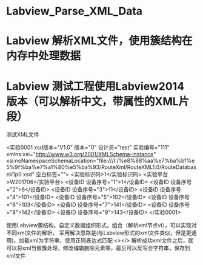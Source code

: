 # Labview_Parse_XML_Data
# Labview 解析XML文件，使用簇结构在内存中处理数据
# Labview 测试工程使用Labview2014 版本（可以解析中文，带属性的XML片段）

测试XML文件
<?xml version="1.0" encoding="utf-8"?>
<!-- edited with XMLSpy v2011 (http://www.altova.com) -->
<实验0001 xsd版本="V1.0" 版本="0" 设计员="test" 实验编号="111" xmlns:xsi="http://www.w3.org/2001/XMLSchema-instance" xsi:noNamespaceSchemaLocation="file:///I:/%e8%88%aa%e7%ba%bf%e5%9f%ba%e7%a1%80%e5%ba%93/RouteXml/RouteXML1.0/RouteDatabaseV1p0.xsd" 空白标签="">
  <实验标识码>1</实验标识码>
  <实验平台>W201706</实验平台>
  <设备ID 设备序号="1">1</设备ID>
  <设备ID 设备序号="2">6</设备ID>
  <设备ID 设备序号="3">11</设备ID>
  <设备ID 设备序号="4">101</设备ID>
  <设备ID 设备序号="5">102</设备ID>
  <设备ID 设备序号="6">103</设备ID>
  <设备ID 设备序号="7">141</设备ID>
  <设备ID 设备序号="8">142</设备ID>
  <设备ID 设备序号="9">143</设备ID>
</实验0001>

使用Labview簇结构，自定义数据组织形式，组合（解析xml节点vi），可以实现对不同xml文件的解析，
采用解决思路是(与Labview形式的xml文件类似，但是更通用)，加载xml为字符串，使用正则表达式匹配 <></>
解析成功xml文件之后，就可以将xml当做簇处理，修改编辑删除元素等，最后可以反写会字符串，保存到xml文件